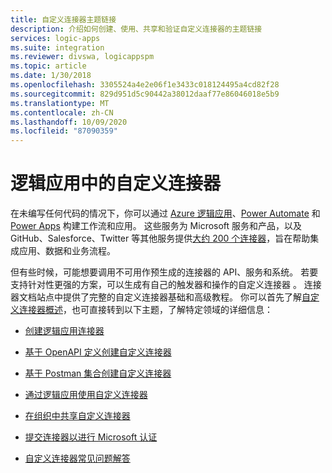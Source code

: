 ```yaml
---
title: 自定义连接器主题链接
description: 介绍如何创建、使用、共享和验证自定义连接器的主题链接
services: logic-apps
ms.suite: integration
ms.reviewer: divswa, logicappspm
ms.topic: article
ms.date: 1/30/2018
ms.openlocfilehash: 3305524a4e2e06f1e3433c018124495a4cd82f28
ms.sourcegitcommit: 829d951d5c90442a38012daaf77e86046018e5b9
ms.translationtype: MT
ms.contentlocale: zh-CN
ms.lasthandoff: 10/09/2020
ms.locfileid: "87090359"
---
```

# <a name="custom-connectors-in-logic-apps"></a>逻辑应用中的自定义连接器

在未编写任何代码的情况下，你可以通过 [Azure 逻辑应用](https://azure.microsoft.com/services/logic-apps)、[Power Automate](https://flow.microsoft.com) 和 [Power Apps](https://powerapps.microsoft.com) 构建工作流和应用。 这些服务为 Microsoft 服务和产品，以及 GitHub、Salesforce、Twitter 等其他服务提供[大约 200 个连接器](/connectors/)，旨在帮助集成应用、数据和业务流程。

但有些时候，可能想要调用不可用作预生成的连接器的 API、服务和系统。 若要支持针对性更强的方案，可以生成有自己的触发器和操作的自定义连接器  。 连接器文档站点中提供了完整的自定义连接器基础和高级教程。 你可以首先了解[自定义连接器概述](/connectors/custom-connectors/)，也可直接转到以下主题，了解特定领域的详细信息：

* [创建逻辑应用连接器](/connectors/custom-connectors/create-logic-apps-connector)

* [基于 OpenAPI 定义创建自定义连接器](/connectors/custom-connectors/define-openapi-definition)

* [基于 Postman 集合创建自定义连接器](/connectors/custom-connectors/define-postman-collection)

* [通过逻辑应用使用自定义连接器](/connectors/custom-connectors/use-custom-connector-logic-apps)

* [在组织中共享自定义连接器](/connectors/custom-connectors/share)

* [提交连接器以进行 Microsoft 认证](/connectors/custom-connectors/submit-certification)

* [自定义连接器常见问题解答](/connectors/custom-connectors/faq)

